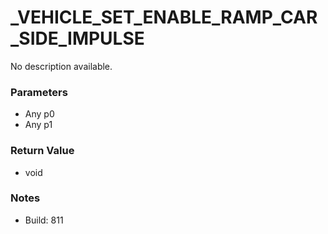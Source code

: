 # _VEHICLE_SET_ENABLE_RAMP_CAR_SIDE_IMPULSE

No description available.

### Parameters
* Any p0
* Any p1

### Return Value
* void

### Notes
* Build: 811

